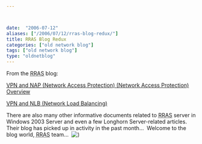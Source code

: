 ```yaml
---



date:  "2006-07-12"
aliases: ["/2006/07/12/rras-blog-redux/"]
title: RRAS Blog Redux
categories: ["old network blog"]
tags: ["old network blog"]
type: "oldnetblog"
---
```

From the <acronym title="Routing and Remote Access">RRAS</acronym> blog:


<a href="http://blogs.technet.com/rrasblog/archive/2006/06/06/432951.aspx"><acronym title="Virtual Private Network">VPN</acronym> and <acronym title="Network Access Protection">NAP</acronym> (Network Access Protection) (Network Access Protection) Overview</a>


<a href="http://blogs.technet.com/rrasblog/archive/2006/02/16/419712.aspx"><acronym title="Virtual Private Network">VPN</acronym> and NLB (Network Load Balancing)</a>


There are also many other informative documents related to <acronym title="Routing and Remote Access">RRAS</acronym> server in Windows 2003 Server and even a few Longhorn Server-related articles.  Their blog has picked up in activity in the past month&#8230;  Welcome to the blog world, <acronym title="Routing and Remote Access">RRAS</acronym> team&#8230;  <img src="assets/icon_smile.gif" alt=")" />


